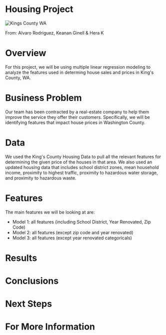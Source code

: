 # Housing Project
![Kings County WA](https://www.racialequityalliance.org/wp-content/uploads/2016/10/assessors_social-1.jpg)

From: Alvaro Rodriguez, Keanan Ginell & Hera K


# Overview
For this project, we will be using multiple linear regression modeling to analyze the features used in determing house sales and prices in King's County, WA.

# Business Problem
Our team has been contracted by a real-estate company to help them improve the service they offer their customers. Specifically, we will be identifying features that impact house prices in Washington County. 

# Data
We used the King's County Housing Data to pull all the relevant features for determining the given price of the houses in that area. We also used an updated housing data that includes school district zones, mean household income, proximity to highest traffic,  proximity to hazardous water storage, and proximity to hazardous waste.

# Features

The main features we will be looking at are:
- Model 1: all features (including School District, Year Renovated, Zip Code)
- Model 2: all features (except zip code and year renovated)
- Model 3: all features (except year renovated categoricals)

# Results


# Conclusions

# Next Steps

# For More Information
